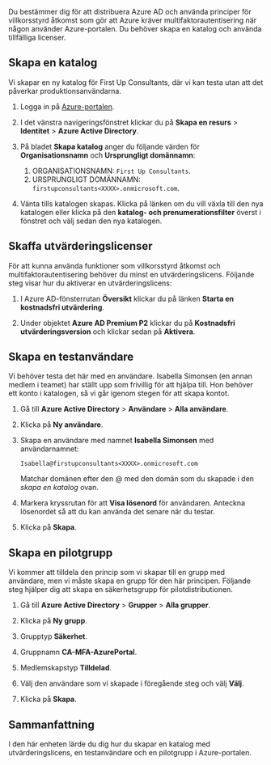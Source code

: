 Du bestämmer dig för att distribuera Azure AD och använda principer för villkorsstyrd åtkomst som gör att Azure kräver multifaktorautentisering när någon använder Azure-portalen. Du behöver skapa en katalog och använda tillfälliga licenser.

## <a name="create-a-directory"></a>Skapa en katalog
Vi skapar en ny katalog för First Up Consultants, där vi kan testa utan att det påverkar produktionsanvändarna.

1. Logga in på [Azure-portalen](https://portal.azure.com/?azure-portal=true).

1. I det vänstra navigeringsfönstret klickar du på **Skapa en resurs** > **Identitet** > **Azure Active Directory**.

1. På bladet **Skapa katalog** anger du följande värden för **Organisationsnamn** och **Ursprungligt domännamn**:

   1. ORGANISATIONSNAMN: `First Up Consultants`.
   1. URSPRUNGLIGT DOMÄNNAMN: `firstupconsultants<XXXX>.onmicrosoft.com`.

1. Vänta tills katalogen skapas. Klicka på länken om du vill växla till den nya katalogen eller klicka på den **katalog- och prenumerationsfilter** överst i fönstret och välj sedan den nya katalogen.

## <a name="get-trial-licenses"></a>Skaffa utvärderingslicenser

För att kunna använda funktioner som villkorsstyrd åtkomst och multifaktorautentisering behöver du minst en utvärderingslicens. Följande steg visar hur du aktiverar en utvärderingslicens:

1. I Azure AD-fönsterrutan **Översikt** klickar du på länken **Starta en kostnadsfri utvärdering**.

1. Under objektet **Azure AD Premium P2** klickar du på **Kostnadsfri utvärderingsversion** och klickar sedan på **Aktivera**.

## <a name="create-a-test-user"></a>Skapa en testanvändare

Vi behöver testa det här med en användare. Isabella Simonsen (en annan medlem i teamet) har ställt upp som frivillig för att hjälpa till. Hon behöver ett konto i katalogen, så vi går igenom stegen för att skapa kontot.

1. Gå till **Azure Active Directory** > **Användare** > **Alla användare**.

1. Klicka på **Ny användare**.

1. Skapa en användare med namnet **Isabella Simonsen** med användarnamnet:

   `Isabella@firstupconsultants<XXXX>.onmicrosoft.com`

   Matchar domänen efter den @ med den domän som du skapade i den *skapa en katalog* ovan.

1. Markera kryssrutan för att **Visa lösenord** för användaren. Anteckna lösenordet så att du kan använda det senare när du testar.

1. Klicka på **Skapa**.

## <a name="create-a-pilot-group"></a>Skapa en pilotgrupp

Vi kommer att tilldela den princip som vi skapar till en grupp med användare, men vi måste skapa en grupp för den här principen. Följande steg hjälper dig att skapa en säkerhetsgrupp för pilotdistributionen.

1. Gå till **Azure Active Directory** > **Grupper** > **Alla grupper**.

1. Klicka på **Ny grupp**.

1. Grupptyp **Säkerhet**.

1. Gruppnamn **CA-MFA-AzurePortal**.

1. Medlemskapstyp **Tilldelad**.

1. Välj den användare som vi skapade i föregående steg och välj **Välj**.

1. Klicka på **Skapa**.

## <a name="summary"></a>Sammanfattning

I den här enheten lärde du dig hur du skapar en katalog med utvärderingslicens, en testanvändare och en pilotgrupp i Azure-portalen.
